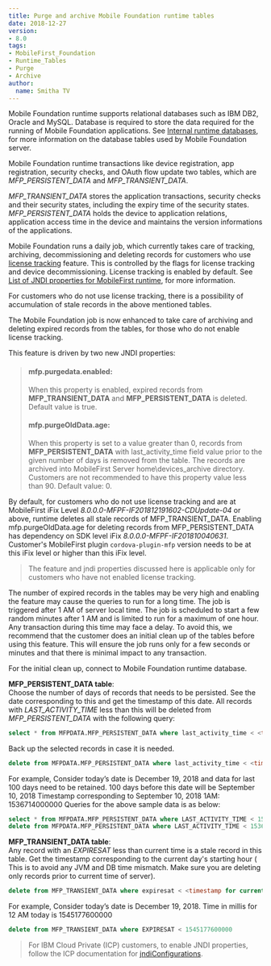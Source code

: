 ```yaml
---
title: Purge and archive Mobile Foundation runtime tables
date: 2018-12-27
version:
- 8.0
tags:
- MobileFirst_Foundation
- Runtime_Tables
- Purge
- Archive
author:
  name: Smitha TV
---
```

Mobile Foundation runtime supports relational databases such as IBM DB2, Oracle and MySQL.
Database is required to store the data required for the running of Mobile Foundation applications. See [Internal runtime databases](https://www.ibm.com/support/knowledgecenter/en/SSHS8R_8.0.0/com.ibm.worklight.installconfig.doc/admin/r_internal_ibm_worklight_database_tables.html), for more information on the database tables used by Mobile Foundation server.

Mobile Foundation runtime transactions like device registration, app registration, security checks, and OAuth flow update two tables, which are *MFP_PERSISTENT_DATA* and *MFP_TRANSIENT_DATA*.

*MFP_TRANSIENT_DATA* stores the application transactions, security checks and their security states, including the expiry time of the security states. *MFP_PERSISTENT_DATA* holds the device to application relations, application access time in the device and maintains the version informations of the applications.

Mobile Foundation runs a daily job, which currently takes care of tracking, archiving, decommissioning and deleting records for customers who use [license tracking](https://mobilefirstplatform.ibmcloud.com/tutorials/en/foundation/8.0/administering-apps/license-tracking/) feature.
This is controlled by the flags for license tracking and device decommissioning. License tracking is enabled by default. See [List of JNDI properties for MobileFirst runtime](https://www.ibm.com/support/knowledgecenter/en/SSHS8R_8.0.0/com.ibm.worklight.installconfig.doc/admin/r_JNDI_entries_for_production.html), for more information.

For customers who do not use license tracking, there is a possibility of accumulation of stale records in the above mentioned tables.

The Mobile Foundation job is now enhanced to take care of archiving and deleting expired records from the tables, for those who do not enable license tracking.

This feature is driven by two new JNDI properties:

<blockquote>
<h4>mfp.purgedata.enabled:</h4>
    When this property is enabled, expired records from <b>MFP_TRANSIENT_DATA</b> and <b>MFP_PERSISTENT_DATA</b> is deleted. Default value is true.
<h4>mfp.purgeOldData.age:</h4>
    When this property is set to a value greater than 0, records from <b>MFP_PERSISTENT_DATA</b> with last_activity_time field value prior to the given number of days is removed from the table. The records are archived into MobileFirst Server <filepath>home\devices_archive</filepath> directory. Customers are not recommended to have this property value less than 90. Default value: 0.
</blockquote>

By default, for customers who do not use license tracking and are at MobileFirst iFix Level *8.0.0.0-MFPF-IF201812191602-CDUpdate-04* or above, runtime deletes all stale records of MFP_TRANSIENT_DATA.  Enabling mfp.purgeOldData.age for deleting records from MFP_PERSISTENT_DATA has dependency on SDK level iFix *8.0.0.0-MFPF-IF201810040631*. Customer's  MobileFirst plugin `cordova-plugin-mfp` version needs to be at this iFix level or  higher than this iFix level.

>The feature and jndi properties discussed here is applicable only for customers who have not enabled license tracking.


The number of expired records in the tables may be very high and enabling the feature may cause the queries to run for a long time. The job is triggered after 1 AM of server local time. The job is scheduled to start a few random minutes after 1 AM and is limited to run for a maximum of one hour. Any transaction during this time may face a delay. To avoid this, we recommend that the customer does an initial clean up of the tables before using this feature. This will ensure the job runs only for a few seconds or minutes and that there is minimal impact to any transaction.

For the initial clean up, connect to Mobile Foundation runtime database.

**MFP_PERSISTENT_DATA table**:<br/>
Choose the number of days of records that needs to be persisted. See the date corresponding to this and get the timestamp of this date. All records with *LAST_ACTIVITY_TIME* less than this will be deleted from *MFP_PERSISTENT_DATA* with the following query:

```sql
select * from MFPDATA.MFP_PERSISTENT_DATA where last_activity_time < <timestamp of the day of purge>
```

Back up the selected records in case it is needed.
```sql
delete from MFPDATA.MFP_PERSISTENT_DATA where last_activity_time < <timestamp of the day of purge>
```

For example,
Consider today’s date is December 19, 2018 and data for last 100 days need to be retained.
100 days before this date will be September 10, 2018
Timestamp corresponding to September 10, 2018 1AM: 1536714000000
Queries for the above sample data is as below:

```sql
select * from MFPDATA.MFP_PERSISTENT_DATA where LAST_ACTIVITY_TIME < 1536714000000
delete from MFPDATA.MFP_PERSISTENT_DATA where LAST_ACTIVITY_TIME < 1536714000000
```

**MFP_TRANSIENT_DATA table**:<br/>
Any record with an *EXPIRESAT* less than current time is a stale record in this table.
Get the timestamp corresponding to the current day's starting hour ( This is to avoid any JVM and DB time mismatch. Make sure you are deleting only records prior to current time of server).

```sql
delete from MFP_TRANSIENT_DATA where expiresat < <timestamp for current day 12 AM>
```

For example,
Consider today’s date is December 19, 2018.
Time in millis for 12 AM today is 1545177600000

```sql
delete from MFP_TRANSIENT_DATA where EXPIRESAT < 1545177600000
```

>For IBM Cloud Private (ICP) customers, to enable JNDI properties, follow the ICP documentation for [jndiConfigurations](https://mobilefirstplatform.ibmcloud.com/tutorials/it/foundation/8.0/ibmcloud/mobilefirst-server-on-icp/#env-mf-server).

